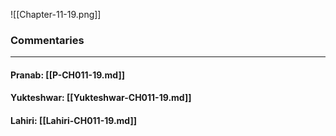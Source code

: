 ![[Chapter-11-19.png]]

### Commentaries

---

#### Pranab: [[P-CH011-19.md]]

#### Yukteshwar: [[Yukteshwar-CH011-19.md]]

#### Lahiri: [[Lahiri-CH011-19.md]]
